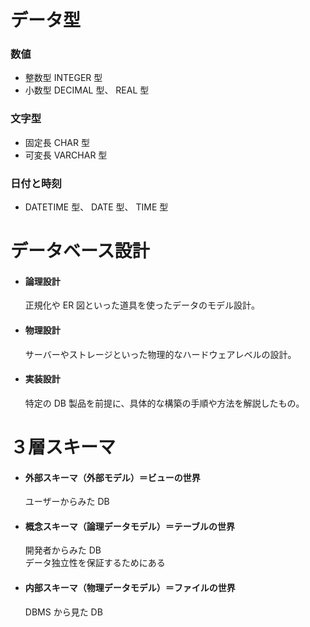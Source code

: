 # データ型

### 数値

- 整数型 INTEGER 型
- 小数型 DECIMAL 型、 REAL 型

### 文字型

- 固定長 CHAR 型
- 可変長 VARCHAR 型

### 日付と時刻

- DATETIME 型、 DATE 型、 TIME 型

# データベース設計

- #### 論理設計
  正規化や ER 図といった道具を使ったデータのモデル設計。
- #### 物理設計

  サーバーやストレージといった物理的なハードウェアレベルの設計。

- #### 実装設計
  特定の DB 製品を前提に、具体的な構築の手順や方法を解説したもの。

# ３層スキーマ

- #### 外部スキーマ（外部モデル）＝ビューの世界
  ユーザーからみた DB
- #### 概念スキーマ（論理データモデル）＝テーブルの世界
  開発者からみた DB  
  データ独立性を保証するためにある
- #### 内部スキーマ（物理データモデル）＝ファイルの世界
  DBMS から見た DB
